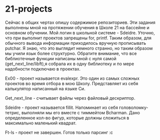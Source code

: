 # 21-projects

Сейчас в общих чертах опишу содержимое репозиториев. Эти задания выполнены мной на протяжении обучения в Школе 21 на бассейне и основном обучении. Мой логин в школьной системе - Sdeidre. Уточню, что при выполнит проектов запрещены for, printf. Таким образом, для обычного вывода информации приходилось вручную прописывать putchar. Я знаю, что это выглядит немного странно, но таким образом мы учили язык более структурно. Обратите внимание, что все библиотечные функции написаны мной с нуля самой (get_next_line/libft),я собрала их в одну библиотеку и по мере надобности подключаю в проектах. 

Ex00 - проект называется evalexpr. Это один из самых сложных проектов во время отбора в мою Школу. Представляет из себя калькулятор написанный на языке Си. 

Get_next_line - считывает файлы через файловый дескриптор.

Sdeidre - проект называется fillit. Напоминает из себя головоломку-тетрис, выполняли мы его вместе с тиммейтом Bcharman. Дано определенное кол-во фигур, которые должны сложиться в максимально маленький квадрат.

Ft-ls - проект не завершен. Готов только парсинг :с 
